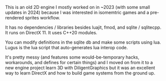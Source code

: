 This is an old 2D engine I mostly worked on in ~2023 (with some small updates in 2024) because I was interested in isomemtric games and a pre-rendered sprites workflow. 

It has no dependencies / libraries besides luajit, fmod, and sqlite / sqlitecpp. It runs on DirectX 11. It uses C++20 modules. 

You can modify definitions in the sqlite db and make some scripts using lua. Lugus is the lua script that auto-generates lua interop code.

It's pretty messy (and features some would-be-temporary hacks, workarounds, and defines for certain things) and I moved on from it to a new engine project learn 3D with DiligentGraphics but it was an excellent way to learn DirectX and how to build game systems from the ground up.
